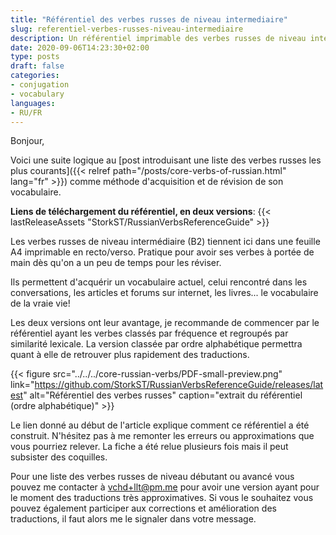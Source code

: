 ```yaml
---
title: "Référentiel des verbes russes de niveau intermediaire"
slug: referentiel-verbes-russes-niveau-intermediaire
description: Un référentiel imprimable des verbes russes de niveau intermédiaire
date: 2020-09-06T14:23:30+02:00
type: posts
draft: false
categories:
- conjugation
- vocabulary
languages:
- RU/FR
---
```


Bonjour,

Voici une suite logique au [post introduisant une liste des verbes russes les plus courants]({{< relref path="/posts/core-verbs-of-russian.html" lang="fr" >}}) comme méthode d'acquisition et de révision de son vocabulaire.

**Liens de téléchargement du référentiel, en deux versions**:
{{< lastReleaseAssets "StorkST/RussianVerbsReferenceGuide" >}}


Les verbes russes de niveau intermédiaire (B2) tiennent ici dans une feuille A4 imprimable en recto/verso. Pratique pour avoir ses verbes à portée de main dès qu'on a un peu de temps pour les réviser.

Ils permettent d'acquérir un vocabulaire actuel, celui rencontré dans les conversations, les articles et forums sur internet, les livres... le vocabulaire de la vraie vie!


Les deux versions ont leur avantage, je recommande de commencer par le référentiel ayant les verbes classés par fréquence et regroupés par similarité lexicale.
La version classée par ordre alphabétique permettra quant à elle de retrouver plus rapidement des traductions.

{{< figure src="../../../core-russian-verbs/PDF-small-preview.png" link="https://github.com/StorkST/RussianVerbsReferenceGuide/releases/latest" alt="Référentiel des verbes russes" caption="extrait du référentiel (ordre alphabétique)" >}}


Le lien donné au début de l'article explique comment ce référentiel a été construit.
N'hésitez pas à me remonter les erreurs ou approximations que vous pourriez relever. La fiche a été relue plusieurs fois mais il peut subsister des coquilles.

Pour une liste des verbes russes de niveau débutant ou avancé vous pouvez me contacter à vchd+llt@pm.me pour avoir une version ayant pour le moment des traductions très approximatives. Si vous le souhaitez vous pouvez également participer aux corrections et amélioration des traductions, il faut alors me le signaler dans votre message.

